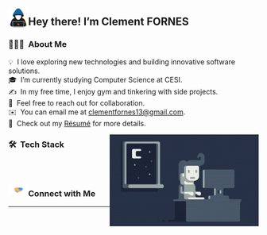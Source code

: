 <script src="https://code.iconify.design/2/2.2.1/iconify.min.js"></script>

<p>
  <img alt="Coding Illustration" src="./about_me.gif" width="40" align="left">
</p>
<h2>Hey there! I’m Clement FORNES</h2>

<h3 id="-about-me">👨🏻‍💻 &nbsp;About Me</h3>
<p>
  💡 &nbsp;I love exploring new technologies and building innovative software solutions.<br>
  🎓 &nbsp;I’m currently studying Computer Science at CESI.<br>
  ✍️ &nbsp;In my free time, I enjoy gym and tinkering with side projects.<br>
  💬 &nbsp;Feel free to reach out for collaboration.<br>
  ✉️ &nbsp;You can email me at <a href="mailto:clementfornes13@gmail.com">clementfornes13@gmail.com</a>.<br>
  📄 &nbsp;Check out my <a href="./RESUME FORNES CLEMENT.pdf">Résumé</a> for more details.
</p>

<img alt="Coding Illustration" src="https://raw.githubusercontent.com/AVS1508/AVS1508/master/assets/Night-Coding.gif" align="right">

<h3 id="-tech-stack">🛠 &nbsp;Tech Stack</h3>
<p>
  <span class="iconify" data-icon="logos:python" data-inline="false" title="Python"></span>&nbsp;
  <span class="iconify" data-icon="logos:javascript" data-inline="false" title="JavaScript"></span>&nbsp;
  <span class="iconify" data-icon="logos:java" data-inline="false" title="Java"></span>&nbsp;
  <span class="iconify" data-icon="logos:c-plusplus" data-inline="false" title="C++"></span>&nbsp;
  <span class="iconify" data-icon="logos:react" data-inline="false" title="React"></span>&nbsp;
  <span class="iconify" data-icon="logos:nodejs" data-inline="false" title="Node.js"></span>&nbsp;
  <span class="iconify" data-icon="logos:html-5" data-inline="false" title="HTML5"></span>&nbsp;
  <span class="iconify" data-icon="logos:css-3" data-inline="false" title="CSS3"></span>&nbsp;
  <span class="iconify" data-icon="logos:git" data-inline="false" title="Git"></span>&nbsp;
  <span class="iconify" data-icon="logos:github-icon" data-inline="false" title="GitHub"></span>&nbsp;
  <span class="iconify" data-icon="logos:markdown" data-inline="false" title="Markdown"></span><br>
  <span class="iconify" data-icon="vscode-icons:file-type-vscode" data-inline="false" title="Visual Studio Code"></span>&nbsp;
</p>


<p>
  <img alt="Handshake" src="./handshake.gif" width="40" align="left">
</p>
<h3 id="-connect-with-me">Connect with Me</h3>
<p align="center">
  <a href="clementfornes.com" title="Website">
    <span class="iconify" data-icon="mdi:web" data-inline="false"></span>
  </a>
  <a href="https://www.linkedin.com/in/clement-fornes/" title="LinkedIn">
    <span class="iconify" data-icon="mdi:linkedin" data-inline="false"></span>
  </a>
  <a href="mailto:clementfornes13@gmail.com" title="Email">
    <span class="iconify" data-icon="mdi:gmail" data-inline="false"></span>
  </a>
</p>
<hr>